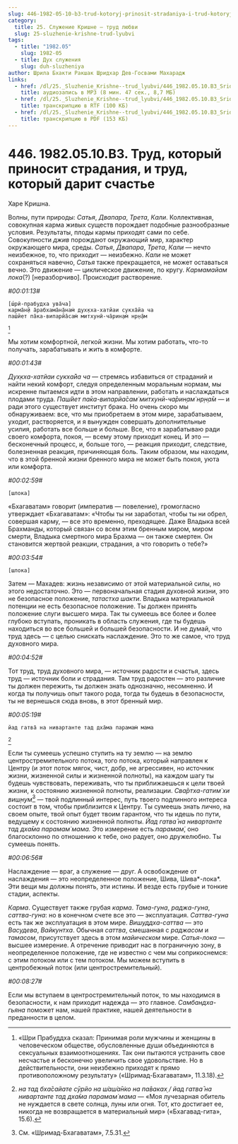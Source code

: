 ```yaml
---
slug: 446-1982-05-10-b3-trud-kotoryj-prinosit-stradaniya-i-trud-kotoryj-darit-schaste
category:
  title: 25. Служение Кришне — труд любви
  slug: 25-sluzhenie-krishne-trud-lyubvi
tags:
  - title: "1982.05"
    slug: 1982-05
  - title: Дух служения
    slug: duh-sluzheniya
author: Шрила Бхакти Ракшак Шридхар Дев-Госвами Махарадж
links:
  - href: /dl/25._Sluzhenie_Krishne--trud_lyubvi/446_1982.05.10.B3_SridharMj_Trud_kotoryj_prinosit_stradanija_i_trud_kotoryj_darit_schaste.mp3
    title: аудиозапись в MP3 (8 мин. 47 сек., 8,7 МБ)
  - href: /dl/25._Sluzhenie_Krishne--trud_lyubvi/446_1982.05.10.B3_SridharMj_Trud_kotoryj_prinosit_stradanija_i_trud_kotoryj_darit_schaste.rtf
    title: транскрипцию в RTF (100 КБ)
  - href: /dl/25._Sluzhenie_Krishne--trud_lyubvi/446_1982.05.10.B3_SridharMj_Trud_kotoryj_prinosit_stradanija_i_trud_kotoryj_darit_schaste.pdf
    title: транскрипцию в PDF (153 КБ)
---
```


# 446. 1982.05.10.B3. Труд, который приносит страдания, и труд, который дарит счастье

Харе Кришна.

Волны, пути природы: *Сатья*, *Двапара*, *Трета*, *Кали*. Коллективная, совокупная карма живых существ порождает подобные разнообразные условия. Результаты, плоды кармы приходят сами по себе. Совокупности *джив* порождают окружающий мир, характер окружающего мира, среды. *Сатья*, *Двапара*, *Трета*, *Кали* — нечто неизбежное, то, что приходит — неизбежно. *Кали* не может сохраняться навечно, *Сатья* также прекращается, не может оставаться вечно. Это движение — циклическое движение, по кругу. *Кармамайам лока*(?) [неразборчиво]. Происходит растворение.

*#00:01:13#*

    [ш́рӣ-прабудха ува̄ча]
    карма̄н̣й а̄рабхама̄н̣а̄нам̇ дух̣кха-хатйаи сукха̄йа ча
    паш́йет па̄ка-випарйа̄сам̇ митхунӣ-ча̄рин̣ам̇ нр̣н̣а̄м
[^_ftn1]

Мы хотим комфортной, легкой жизни. Мы хотим работать, что-то получать, зарабатывать и жить в комфорте.

*#00:01:43#*

*Дух̣кха-хатйаи сукха̄йа ча* — стремясь избавиться от страданий и найти некий комфорт, следуя определенным моральным нормам, мы искренне пытаемся идти в этом направлении, работать и наслаждаться плодами труда. *Паш́йет па̄ка-випарйа̄сам̇ митхунӣ-ча̄рин̣ам̇ нр̣н̣а̄м* — и ради этого существует институт брака. Но очень скоро мы обнаруживаем: все, что мы приобретаем в этом мире, зарабатываем, уходит, растворяется, и я вынужден совершать дополнительные усилия, работать все больше и больше. Все, что я зарабатываю ради своего комфорта, покоя, — всему этому приходит конец. И это — бесконечный процесс, и, больше того, — реакция приходит, следствие, болезненная реакция, причиняющая боль. Таким образом, мы находим, что в этой бренной жизни бренного мира не может быть покоя, уюта или комфорта.

*#00:02:59#*

    [шлока]

«Бхагаватам» говорит (императив — повеление), громогласно утверждает «Бхагаватам»: «Чтобы ты ни заработал, чтобы ты ни обрел, совершая карму, — все это временно, преходящее. Даже Владыка всей Брахманды, который связан со всем этим бренным миром, миром смерти, Владыка смертного мира Брахма — он также смертен. Он становится жертвой реакции, страдания, а что говорить о тебе?»

*#00:03:54#*

    [шлока]

Затем — Махадев: жизнь независимо от этой материальной силы, но этого недостаточно. Это — первоначальная стадия духовной жизни, это не безопасное положение, *татастха шакти*. Владыка материальной потенции не есть безопасное положение. Ты должен принять положение слуги высшего мира. Так ты сумеешь все более и более глубоко вступать, проникать в область служения, где ты будешь находиться во все большей и большей безопасности. И не думай, что труд здесь — с целью снискать наслаждение. Это то же самое, что труд духовного мира.

*#00:04:52#*

Тот труд, труд духовного мира, — источник радости и счастья, здесь труд — источник боли и страдания. Там труд радостен — это различие ты должен пережить, ты должен знать однозначно, несомненно. И когда ты получишь опыт такого рода, тогда ты будешь в безопасности, ты не вернешься сюда вновь, в этот бренный мир.

*#00:05:19#*

    йад гатва̄ на нивартанте тад дха̄ма парамам̇ мама
[^_ftn2]

Если ты сумеешь успешно ступить на ту землю — на землю центростремительного потока, того потока, который направлен к Центру (и этот поток мягок, чист, добр, не агрессивен, но источник жизни, жизненной силы и жизненной полноты), на каждом шагу ты будешь чувствовать, переживать, что ты приближаешься к цели твоей жизни, к состоянию жизненной полноты, реализации. *Сва̄ртха-гатим̇ хи виш̣н̣ум̇*[^_ftn3] — твой подлинный интерес, путь твоего подлинного интереса состоит в том, чтобы приблизится к Центру. Ты сумеешь знать лично, на своем опыте, твой опыт будет твоим гарантом, что ты идешь по пути, ведущему к состоянию жизненной полноты. *Йад гатва̄ на нивартанте тад дха̄ма парамам̇ мама.* Это измерение есть *парамам̇*, оно благосклонно по отношению к тебе, оно радует, оно дружелюбно. Ты сумеешь понять.

*#00:06:56#*

Наслаждение — враг, а служение — друг. А освобождение от наслаждения — это неопределенное положение, Шива, Шива*-лока*. Эти вещи мы должны понять, эти истины. И везде есть грубые и тонкие стадии, аспекты.

*Карма*. Существует также грубая *карма*. *Тама-гуна*, *раджа-гуна*, *саттва-гуна*: но в конечном счете все это — эксплуатация. *Саттва-гуна* есть так же эксплуатация в этом мире. *Вишуддха-саттва* — это *Васудева*, *Вайкунтха*. Обычная *саттва*, смешанная с *раджасом* и *тамасом*, присутствует здесь в этом *майическом* мире. *Сатья-лока* — высшее измерение. А отречение приводит нас в пограничную зону, в неопределенное положение, где не известно с чем мы соприкоснемся: с этим потоком или с тем потоком. Мы можем вступить в центробежный поток (или центростремительный).

*#00:08:27#*

Если мы вступаем в центростремительный поток, то мы находимся в безопасности, к нам приходит надежда — это главное. *Самбандха-гьяна* поможет нам, нашей практике, нашей деятельности в преданности в целом.



[^_ftn1]: «Шри Прабуддха сказал: Принимая роли мужчины и женщины в человеческом обществе, обусловленные души объединяются в сексуальных взаимоотношениях. Так они пытаются устранить свое несчастье и бесконечно увеличить свое удовольствие. Но в действительности, они неизбежно приходят к прямо противоположному результату» («Шримад-Бхагаватам», 11.3.18).

[^_ftn2]: *на тад бха̄сайате сӯрйо на ш́аш́а̄н̇ко на па̄ваках̣ / йад гатва̄ на нивартанте тад дха̄ма парамам̇ мама* — «Моя лучезарная обитель не нуждается в свете солнца, луны или огня. Тот, кто достигает ее, никогда не возвращается в материальный мир» («Бхагавад-гита», 15.6).

[^_ftn3]: См. «Шримад-Бхагаватам», 7.5.31.

